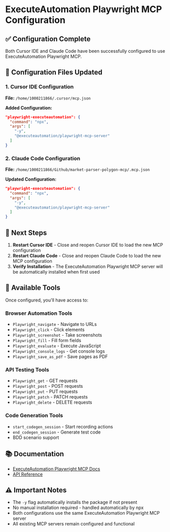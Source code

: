 # ExecuteAutomation Playwright MCP Configuration

## ✅ Configuration Complete

Both Cursor IDE and Claude Code have been successfully configured to use ExecuteAutomation Playwright MCP.

## 📁 Configuration Files Updated

### 1. Cursor IDE Configuration

**File:** `/home/1000211866/.cursor/mcp.json`

**Added Configuration:**

```json
"playwright-executeautomation": {
  "command": "npx",
  "args": [
    "-y",
    "@executeautomation/playwright-mcp-server"
  ]
}
```

### 2. Claude Code Configuration  

**File:** `/home/1000211866/Github/market-parser-polygon-mcp/.mcp.json`

**Updated Configuration:**

```json
"playwright-executeautomation": {
  "command": "npx",
  "args": [
    "-y",
    "@executeautomation/playwright-mcp-server"
  ]
}
```

## 🚀 Next Steps

1. **Restart Cursor IDE** - Close and reopen Cursor IDE to load the new MCP configuration
2. **Restart Claude Code** - Close and reopen Claude Code to load the new MCP configuration
3. **Verify Installation** - The ExecuteAutomation Playwright MCP server will be automatically installed when first used

## 🎯 Available Tools

Once configured, you'll have access to:

### Browser Automation Tools

- `Playwright_navigate` - Navigate to URLs
- `Playwright_click` - Click elements
- `Playwright_screenshot` - Take screenshots
- `Playwright_fill` - Fill form fields
- `Playwright_evaluate` - Execute JavaScript
- `Playwright_console_logs` - Get console logs
- `Playwright_save_as_pdf` - Save pages as PDF

### API Testing Tools

- `Playwright_get` - GET requests
- `Playwright_post` - POST requests
- `Playwright_put` - PUT requests
- `Playwright_patch` - PATCH requests
- `Playwright_delete` - DELETE requests

### Code Generation Tools

- `start_codegen_session` - Start recording actions
- `end_codegen_session` - Generate test code
- BDD scenario support

## 📚 Documentation

- [ExecuteAutomation Playwright MCP Docs](https://executeautomation.github.io/mcp-playwright/)
- [API Reference](https://executeautomation.github.io/mcp-playwright/docs/playwright-web/Supported-Tools)

## ⚠️ Important Notes

- The `-y` flag automatically installs the package if not present
- No manual installation required - handled automatically by npx
- Both configurations use the same ExecuteAutomation Playwright MCP server
- All existing MCP servers remain configured and functional
